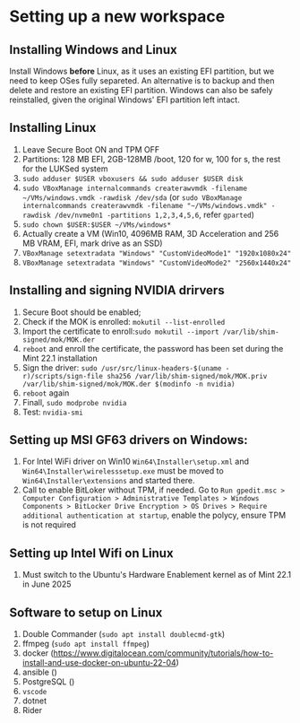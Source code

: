 # Setting up a new workspace
## Installing Windows and Linux
Install Windows **before** Linux, as it uses an existing EFI partition, but we need to keep OSes fully separeted.
An alternative is to backup and then delete and restore an existing EFI partition.
Windows can also be safely reinstalled, given the original Windows' EFI partition left intact.

## Installing Linux
1. Leave Secure Boot ON and TPM OFF
2. Partitions: 128 MB EFI, 2GB-128MB /boot, 120 for w, 100 for s, the rest for the LUKSed system
3. `sudo adduser $USER vboxusers && sudo adduser $USER disk`
4. `sudo VBoxManage internalcommands createrawvmdk -filename ~/VMs/windows.vmdk -rawdisk /dev/sda` (or `sudo VBoxManage internalcommands createrawvmdk -filename "~/VMs/windows.vmdk" -rawdisk /dev/nvme0n1 -partitions 1,2,3,4,5,6`, refer `gparted`)
5. `sudo chown $USER:$USER ~/VMs/windows*`
6.  Actually create a VM (Win10, 4096MB RAM, 3D Acceleration and 256 MB VRAM, EFI, mark drive as an SSD)
7. `VBoxManage setextradata "Windows" "CustomVideoMode1" "1920x1080x24"`
8. `VBoxManage setextradata "Windows" "CustomVideoMode2" "2560x1440x24"`

## Installing and signing NVIDIA drirvers
1. Secure Boot should be enabled;
2. Check if the MOK is enrolled: `mokutil --list-enrolled`
3. Import the certificate to enroll:`sudo mokutil --import /var/lib/shim-signed/mok/MOK.der`
4. `reboot` and enroll the certificate, the password has been set during the Mint 22.1 installation
5. Sign the driver: `sudo /usr/src/linux-headers-$(uname -r)/scripts/sign-file sha256 /var/lib/shim-signed/mok/MOK.priv /var/lib/shim-signed/mok/MOK.der $(modinfo -n nvidia)`
6. `reboot` again
7. Finall, `sudo modprobe nvidia`
8. Test: `nvidia-smi`

## Setting up MSI GF63 drivers on Windows:
1. For Intel WiFi driver on Win10 `Win64\Installer\setup.xml` and `Win64\Installer\wirelesssetup.exe` must be moved to `Win64\Installer\extensions` and started there.
2. Call to enable BitLoker without TPM, if needed. Go to `Run gpedit.msc > Computer Configuration > Administrative Templates > Windows Components > BitLocker Drive Encryption > OS Drives > Require additional authentication at startup`, enable the polycy, ensure TPM is not required

## Setting up Intel Wifi on Linux
1. Must switch to the Ubuntu's Hardware Enablement kernel as of Mint 22.1 in June 2025

## Software to setup on Linux
1. Double Commander (`sudo apt install doublecmd-gtk`)
2. ffmpeg (`sudo apt install ffmpeg`)
3. docker (https://www.digitalocean.com/community/tutorials/how-to-install-and-use-docker-on-ubuntu-22-04)
4. ansible ()
5. PostgreSQL ()
6. `vscode`
7. dotnet
8. Rider

